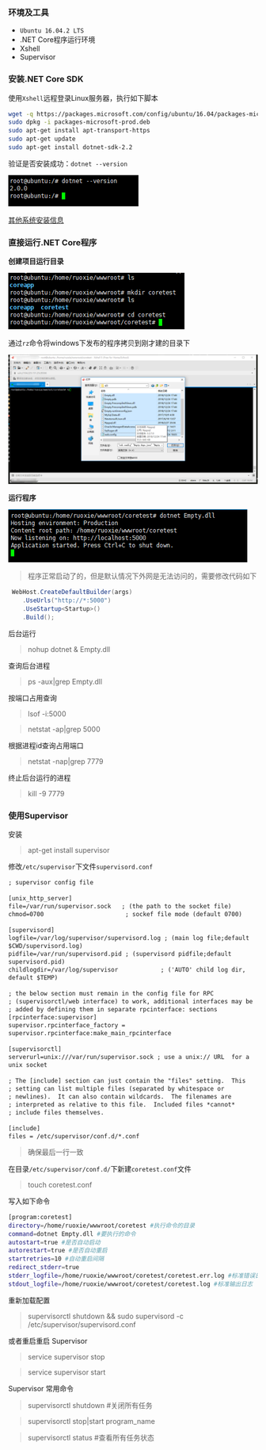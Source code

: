 ### 环境及工具

* `Ubuntu 16.04.2 LTS`
* .NET Core程序运行环境
* Xshell
* Supervisor

### 安装.NET Core SDK

使用`Xshell`远程登录Linux服务器，执行如下脚本

```bash
wget -q https://packages.microsoft.com/config/ubuntu/16.04/packages-microsoft-prod.deb
sudo dpkg -i packages-microsoft-prod.deb
sudo apt-get install apt-transport-https
sudo apt-get update
sudo apt-get install dotnet-sdk-2.2
```

验证是否安装成功：`dotnet --version`

![](img/Linux+Supervisor/2018-12-25-11-04-55.png)

[其他系统安装信息](https://dotnet.microsoft.com/download)

### 直接运行.NET Core程序

**创建项目运行目录**

![](img/Linux+Supervisor/2018-12-25-11-36-50.png)

通过`rz`命令将windows下发布的程序拷贝到刚才建的目录下

![](img/Linux+Supervisor/2018-12-25-11-46-03.png)

**运行程序**

![](img/Linux+Supervisor/2018-12-25-12-16-11.png)


>程序正常启动了的，但是默认情况下外网是无法访问的，需要修改代码如下
```csharp
 WebHost.CreateDefaultBuilder(args)
    .UseUrls("http://*:5000")
    .UseStartup<Startup>()
    .Build();
```

后台运行
>nohup dotnet &  Empty.dll

查询后台进程
>ps -aux|grep Empty.dll

按端口占用查询
>lsof -i:5000

>netstat -ap|grep 5000

根据进程id查询占用端口
>netstat -nap|grep 7779

终止后台运行的进程
>kill -9 7779

### 使用Supervisor

安装
> apt-get install supervisor

修改`/etc/supervisor`下文件`supervisord.conf`

```shell
; supervisor config file

[unix_http_server]
file=/var/run/supervisor.sock   ; (the path to the socket file)
chmod=0700                       ; sockef file mode (default 0700)

[supervisord]
logfile=/var/log/supervisor/supervisord.log ; (main log file;default $CWD/supervisord.log)
pidfile=/var/run/supervisord.pid ; (supervisord pidfile;default supervisord.pid)
childlogdir=/var/log/supervisor            ; ('AUTO' child log dir, default $TEMP)

; the below section must remain in the config file for RPC
; (supervisorctl/web interface) to work, additional interfaces may be
; added by defining them in separate rpcinterface: sections
[rpcinterface:supervisor]
supervisor.rpcinterface_factory = supervisor.rpcinterface:make_main_rpcinterface

[supervisorctl]
serverurl=unix:///var/run/supervisor.sock ; use a unix:// URL  for a unix socket

; The [include] section can just contain the "files" setting.  This
; setting can list multiple files (separated by whitespace or
; newlines).  It can also contain wildcards.  The filenames are
; interpreted as relative to this file.  Included files *cannot*
; include files themselves.

[include]
files = /etc/supervisor/conf.d/*.conf
```
>确保最后一行一致

在目录`/etc/supervisor/conf.d/`下新建`coretest.conf`文件

>touch coretest.conf

写入如下命令
```bash
[program:coretest]
directory=/home/ruoxie/wwwroot/coretest #执行命令的目录
command=dotnet Empty.dll #要执行的命令
autostart=true #是否自动启动
autorestart=true #是否自动重启
startretries=10 #自动重启间隔
redirect_stderr=true
stderr_logfile=/home/ruoxie/wwwroot/coretest/coretest.err.log #标准错误日志
stdout_logfile=/home/ruoxie/wwwroot/coretest/coretest.log #标准输出日志
```
重新加载配置
>supervisorctl shutdown && sudo supervisord -c /etc/supervisor/supervisord.conf

或者重启重启 Supervisor
>service supervisor stop

>service supervisor start

Supervisor 常用命令
>supervisorctl shutdown #关闭所有任务

>supervisorctl stop|start program_name

>supervisorctl status #查看所有任务状态